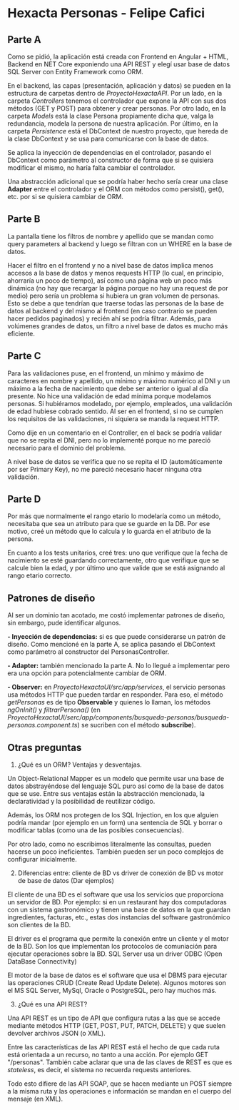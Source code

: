 # Hexacta Personas - Felipe Cafici

## Parte A
Como se pidió, la aplicación está creada con Frontend en Angular + HTML, Backend en NET Core exponiendo una API REST y elegí usar base de datos SQL Server con Entity Framework como ORM.

En el backend, las capas (presentación,  aplicación y datos) se pueden en la estructura de carpetas dentro de *ProyectoHexactaAPI*. Por un lado, en la carpeta *Controllers* tenemos el controlador que expone la API con sus dos métodos (GET y POST) para obtener y crear personas. Por otro lado, en la carpeta *Models* está la clase Persona propiamente dicha que, valga la redundancia, modela la persona de nuestra aplicación. Por último, en la carpeta *Persistence* está el DbContext de nuestro proyecto, que hereda de la clase DbContext y se usa para comunicarse con la base de datos.

Se aplica la inyección de dependencias en el controlador, pasando el DbContext como parámetro al constructor de forma que si se quisiera modificar el mismo, no haría falta cambiar el controlador.

Una abstracción adicional que se podría haber hecho sería crear una clase **Adapter** entre el controlador y el ORM con métodos como persist(), get(), etc. por si se quisiera cambiar de ORM.

## Parte B
La pantalla tiene los filtros de nombre y apellido que se mandan como query parameters al backend y luego se filtran con un WHERE en la base de datos.

Hacer el filtro en el frontend y no a nivel base de datos implica menos accesos a la base de datos y menos requests HTTP (lo cual, en principio, ahorraría un poco de tiempo), así como una página web un poco más dinámica (no hay que recargar la página porque no hay una request de por medio) pero sería un problema si hubiera un gran volumen de personas. Esto se debe a que tendrían que traerse todas las personas de la base de datos al backend y del mismo al frontend (en caso contrario se pueden hacer pedidos paginados) y recién ahí se podría filtrar. Además, para volúmenes grandes de datos, un filtro a nivel base de datos es mucho más eficiente.

## Parte C
Para las validaciones puse, en el frontend, un mínimo y máximo de caracteres en nombre y apellido, un mínimo y máximo numérico al DNI y un máximo a la fecha de nacimiento que debe ser anterior o igual al día presente. No hice una validación de edad mínima porque modelamos personas. Si hubiéramos modelado, por ejemplo, empleados, una validación de edad hubiese cobrado sentido. Al ser en el frontend, si no se cumplen los requisitos de las validaciones, ni siquiera se manda la request HTTP.

Como dije en un comentario en el Controller, en el back se podría validar que no se repita el DNI, pero no lo implementé porque no me pareció necesario para el dominio del problema.

A nivel base de datos se verifica que no se repita el ID (automáticamente por ser Primary Key), no me pareció necesario hacer ninguna otra validación.

## Parte D
Por más que normalmente el rango etario lo modelaría como un método, necesitaba que sea un atributo para que se guarde en la DB. Por ese motivo, creé un método que lo calcula y lo guarda en el atributo de la persona.

En cuanto a los tests unitarios, creé tres: uno que verifique que la fecha de nacimiento se esté guardando correctamente, otro que verifique que se calcule bien la edad, y por último uno que valide que se está asignando al rango etario correcto.

## Patrones de diseño
Al ser un dominio tan acotado, me costó implementar patrones de diseño, sin embargo, pude identificar 
algunos.

 **- Inyección de dependencias:** si es que puede considerarse un patrón de diseño. Como mencioné en la parte A, se aplica pasando el DbContext como parámetro al constructor del PersonasController.

 **- Adapter:** también mencionado la parte A. No lo llegué a implementar pero era una opción para potencialmente cambiar de ORM.

 **- Observer:** en  *ProyectoHexactaUI/src/app/services*, el servicio personas usa métodos HTTP que pueden tardar en responder. Para eso, el método *getPersonas* es de tipo **Observable** y quienes lo llaman, los métodos *ngOnInit()* y *filtrarPersona()* (en *ProyectoHexactaUI/serc/app/components/busqueda-personas/busqueda-personas.component.ts*) se sucriben con el método **subscribe**).

## Otras preguntas
1. ¿Qué es un ORM? Ventajas y desventajas.

Un Object-Relational Mapper es un modelo que permite usar una base de datos abstrayéndose del lenguaje SQL puro así como de la base de datos que se use. Entre sus ventajas están la abstracción mencionada, la declaratividad y la posibilidad de reutilizar código.

Además, los ORM nos protegen de los SQL Injection, en los que alguien podría mandar (por ejemplo en un form) una sentencia de SQL y borrar o modificar tablas (como una de las posibles consecuencias). 

Por otro lado, como no escribimos literalmente las consultas, pueden hacerse un poco ineficientes. También pueden ser un poco complejos de configurar inicialmente.

 2. Diferencias entre: cliente de BD vs driver de conexión de BD vs motor de base de datos (Dar ejemplos)

El cliente de una BD es el software que usa los servicios que proporciona un servidor de BD.
Por ejemplo: si en un restaurant hay dos computadoras con un sistema gastronómico y tienen una base de datos en la que guardan ingredientes, facturas, etc., estas dos instancias del software gastronómico son clientes de la BD.

El driver es el programa que permite la conexión entre un cliente y el motor de la BD. Son los que implementan los protocolos de comuniación para ejecutar operaciones sobre la BD. SQL Server usa un driver ODBC (Open DataBase Connectivity)

El motor de la base de datos es el software que usa el DBMS para ejecutar las operaciones CRUD (Create Read Update Delete). Algunos motores son el MS SQL Server, MySql, Oracle o PostgreSQL, pero hay muchos más.

3. ¿Qué es una API REST?

Una API REST es un tipo de API que configura rutas a las que se accede mediante métodos HTTP (GET, POST, PUT, PATCH, DELETE) y que suelen devolver archivos JSON (o XML).

Entre las características de las API REST está el hecho de que cada ruta está orientada a un recurso, no tanto a una acción. Por ejemplo GET "/personas". También cabe aclarar que una de las claves de REST es que es *stateless*, es decir, el sistema no recuerda requests anteriores.

Todo esto difiere de las API SOAP, que se hacen mediante un POST siempre a la misma ruta y las operaciones e información se mandan en el cuerpo del mensaje (en XML).
